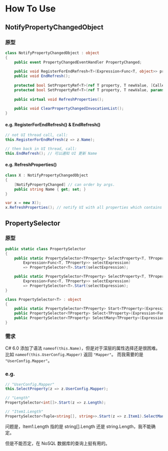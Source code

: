 # How To Use

## NotifyPropertyChangedObject

### 原型

``` cs
class NotifyPropertyChangedObject : object
{
    public event PropertyChangedEventHandler PropertyChanged;
    
    public void RegisterForEndRefresh<T>(Expression<Func<T, object>> propertySelector);
    public void EndRefresh();
    
    protected bool SetPropertyRef<T>(ref T property, T newValue, [CallerMemberName] string propertyName = null);
    protected bool SetPropertyRef<T>(ref T property, T newValue, params string[] propertyNames);
    
    public virtual void RefreshProperties();
    
    public void ClearPropertyChangedInvocationList();
}
```

#### e.g. RegisterForEndRefresh() & EndRefresh()

``` cs
// not UI thread call, call:
this.RegisterForEndRefresh(z => z.Name);

// then back in UI thread, call:
this.EndRefresh(); // 可以通知 UI 更新 Name
```

#### e.g. RefreshProperties()

``` cs
class X : NotifyPropertyChangedObject
{
    [NotifyPropertyChanged] // can order by args.
    public string Name { get; set; }
}

var x = new X();
x.RefreshProperties(); // notify UI with all properties which contains [NotifyPropertyChanged] was updated.
```

## PropertySelector

### 原型

``` cs
public static class PropertySelector
{
    public static PropertySelector<TProperty> SelectProperty<T, TProperty>(this T obj,
        Expression<Func<T, TProperty>> selectExpression)
        => PropertySelector<T>.Start(selectExpression);

    public static PropertySelector<TProperty> SelectProperty<T, TProperty>(
        Expression<Func<T, TProperty>> selectExpression)
        => PropertySelector<T>.Start(selectExpression);
}

class PropertySelector<T> : object
{
    public static PropertySelector<TProperty> Start<TProperty>(Expression<Func<T, TProperty>> selectExpression);
    public PropertySelector<TProperty> Select<TProperty>(Expression<Func<T, TProperty>> selectExpression);
    public PropertySelector<TProperty> SelectMany<TProperty>(Expression<Func<T, IEnumerable<TProperty>>> selectExpression)
}
```

### 需求

C# 6.0 添加了语法 `nameof(this.Name)`，但是对于深层的属性选择还是很困难。
比如 `nameof(this.UserConfig.Mapper)` 返回 `"Mapper"`。
而我需要的是 `"UserConfig.Mapper"`。

### e.g.

``` cs
// "UserConfig.Mapper"
this.SelectProperty(z => z.UserConfig.Mapper);

// "Length"
PropertySelector<int[]>.Start(z => z.Length);

// "Item1.Length"
PropertySelector<Tuple<string[], string>>.Start(z => z.Item1).SelectMany(z => z).Select(z => z.Length);
```

问题是，Item1.Length 指的是 string[].Length 还是 string.Length，我不能确定。

但是不能否定，在 NoSQL 数据库的查询上挺有用的。